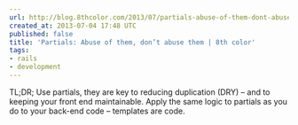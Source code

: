 ```yaml
---
url: http://blog.8thcolor.com/2013/07/partials-abuse-of-them-dont-abuse-them/
created_at: 2013-07-04 17:48 UTC
published: false
title: 'Partials: Abuse of them, don’t abuse them | 8th color'
tags:
- rails
- development
---
```


TL;DR; Use partials, they are key to reducing duplication (DRY) – and to keeping your front end maintainable. Apply the same logic to partials as you do to your back-end code – templates are code.
